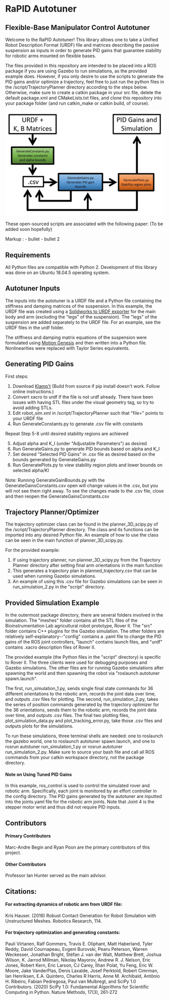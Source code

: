 # RaPID Autotuner

## Flexible-Base Manipulator Control Autotuner

Welcome to the RaPID Autotuner! This library allows one to take a Unified Robot Description Format (URDF) file and matrices describing the passive suspension as inputs in order to generate PID gains that guarantee stability for robotic arms mounted on flexible bases. 

The files provided in this repository are intended to be placed into a ROS package if you are using Gazebo to run simulations, as the provided example does. However, if you only desire to use the scripts to generate the PID gains and/or optimize a trajectory, feel free to just run the python files in the /script/TrajectoryPlanner directory according to the steps below. Otherwise, make sure to create a catkin package in your src file, delete the default package.xml and CMakeLists.txt files, and clone this repository into your package folder (and run catkin_make or catkin build, of course). 

![alt text](/flowchart.JPG?raw=true)

These open-sourced scripts are associated with the following paper: (To be added soon hopefully)

Markup : - bullet
	 - bullet 2

## Requirements

All Python files are compatible with Python 2. Development of this library was done on an Ubuntu 18.04.5 operating system.

## Autotuner Inputs

The inputs into the autotuner is a URDF file and a Python file containing the stiffness and damping matrices of the suspension. In this example, the URDF file was created using a [Solidworks to URDF exporter](http://wiki.ros.org/sw_urdf_exporter) for the main body and arm (excluding the "legs" of the suspension). The "legs" of the suspension are added separately to the URDF file. For an example, see the URDF files in the urdf folder.

The stiffness and damping matrix equations of the suspension were formulated using [Motion Genesis](http://www.motiongenesis.com/) and then written into a Python file. Nonlinearities were replaced with Taylor Series equivalents. 

## Generating PID Gains

First steps:

1. Download [Klamp't](https://github.com/krishauser/Klampt) (Build from source if pip install doesn't work. Follow online instructions.)
2. Convert xacro to urdf if the file is not urdf already. There have been issues with having STL files under the visual geometry tag, so try to avoid adding STLs. 
3. Edit robot_sim.xml in /script/TrajectoryPlanner such that "file=" points to your URDF file
4. Run GenerateConstants.py to generate .csv file with constants

Repeat Step 5-8 until desired stability regions are achieved

5. Adjust alpha and K_I (under "Adjustable Parameters") as desired
6. Run GenerateGains.py to generate PID bounds based on alpha and K_I
7. Set desired "Selected PID Gains" in .csv file as desired based on the bounds generated by GenerateGains.py
8. Run GeneratePlots.py to view stability region plots and lower bounds on selected alpha/KI

Note: Running GenerateGainBounds.py with the GenerateGainsConstants.csv open will change values in the .csv, but you will not see them right away. To see the changes made to the .csv file, close and then reopen the GenerateGainsConstants.csv

## Trajectory Planner/Optimizer

The trajectory optimizer class can be found in the planner_3D_scipy.py of the /script/TrajectoryPlanner directory. The class and its functions can be imported into any desired Python file. An example of how to use the class can be seen in the main function of planner_3D_scipy.py.

For the provided example:

1. If using trajectory planner, run planner_3D_scipy.py from the Trajectory Planner directory after setting final arm orientations in the main function
2. This generates a trajectory plan in planned_trajectory.csv that can be used when running Gazebo simulations. 
3. An example of using this .csv file for Gazebo simulations can be seen in run_simulation_2.py in the "script" directory.

## Provided Simulation Example

In the outermost package directory, there are several folders involved in the simulation. The "meshes" folder contains all the STL files of the Bioinstrumentation Lab agricultural robot prototype, Rover II. The "src" folder contains C++ plugins for the Gazebo simulation. The other folders are relatively self-explanatory--"config" contains a .yaml file to change the PID gains of the ROS joint controllers, "launch" contains launch files, and "urdf" contains .xacro description files of Rover II.

The provided example (the Python files in the "script" directory) is specific to Rover II. The three clients were used for debugging purposes and Gazebo simulations. The other files are for running Gazebo simulations after spawning the world and then spawning the robot via "roslaunch autotuner spawn.launch". 

The first, run_simulation_1.py, sends single final state commands for 36 different orientations to the robotic arm, records the joint data over time, and outputs .csv files for plotting. The second, run_simulation_2.py, takes the series of position commands generated by the trajectory optimizer for the 36 orientations, sends them to the robotic arm, records the joint data over time, and outputs .csv files. The final two plotting files, plot_simulation_data.py and plot_tracking_error.py, take those .csv files and outputs plots for the simulations. 

To run these simulations, three terminal shells are needed: one to roslaunch the gazebo world, one to roslaunch autotuner spawn.launch, and one to rosrun autotuner run_simulation_1.py or rosrun autotuner run_simulation_2.py. Make sure to source your bash file and call all ROS commands from your catkin workspace directory, not the package directory. 

#### Note on Using Tuned PID Gains

In this example, ros_control is used to control the simulated rover and robotic arm. Specifically, each joint is monitored by an effort controller in the config directory. The PID gains generated by the autotuner are inputted into the joints.yaml file for the robotic arm joints. Note that Joint 4 is the stepper motor wrist and thus did not require PID inputs. 

## Contributors

#### Primary Contributors
Marc-Andre Begin and Ryan Poon are the primary contributors of this project.

#### Other Contributors
Professor Ian Hunter served as the main advisor.

## Citations:

#### For extracting dynamics of robotic arm from URDF file:
Kris Hauser. (2016) Robust Contact Generation for Robot Simulation with Unstructured Meshes. Robotics Research, 114. 

#### For trajectory optimization and generating constants:
Pauli Virtanen, Ralf Gommers, Travis E. Oliphant, Matt Haberland, Tyler Reddy, David Cournapeau, Evgeni Burovski, Pearu Peterson, Warren Weckesser, Jonathan Bright, Stéfan J. van der Walt, Matthew Brett, Joshua Wilson, K. Jarrod Millman, Nikolay Mayorov, Andrew R. J. Nelson, Eric Jones, Robert Kern, Eric Larson, CJ Carey, İlhan Polat, Yu Feng, Eric W. Moore, Jake VanderPlas, Denis Laxalde, Josef Perktold, Robert Cimrman, Ian Henriksen, E.A. Quintero, Charles R Harris, Anne M. Archibald, Antônio H. Ribeiro, Fabian Pedregosa, Paul van Mulbregt, and SciPy 1.0 Contributors. (2020) SciPy 1.0: Fundamental Algorithms for Scientific Computing in Python. Nature Methods, 17(3), 261-272




